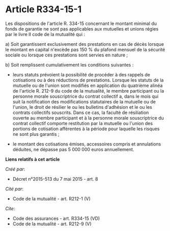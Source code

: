 # Article R334-15-1

Les dispositions de l'article R. 334-15 concernant le montant minimal du fonds de garantie ne sont pas applicables aux
mutuelles et unions régies par le livre II code de la mutualité qui : 

a) Soit garantissent exclusivement des prestations en cas de décès lorsque le montant en capital n'excède pas 150 % du
plafond mensuel de la sécurité sociale ou lorsque ces prestations sont servies en nature ; 

b) Soit remplissent cumulativement les conditions suivantes :

- leurs statuts prévoient la possibilité de procéder à des rappels de cotisations ou à des réductions de prestations. Lorsque
les statuts de la mutuelle ou de l'union sont modifiés en application du quatrième alinéa de l'article R. 212-9 du code de la
mutualité, le membre participant ou la personne morale souscriptrice du contrat collectif a, dans le mois qui suit la
notification des modifications statutaires de la mutuelle ou de l'union, le droit de résilier le ou les bulletins d'adhésion
et le ou les contrats collectifs souscrits. Dans ce cas, la faculté de résiliation ouverte au membre participant et à la
personne morale souscriptrice du contrat collectif comporte restitution par la mutuelle ou l'union des portions de cotisation
afférentes à la période pour laquelle les risques ne sont plus garantis ;

- le montant des cotisations émises, accessoires compris et annulations déduites, ne dépasse pas 5 000 000 euros
annuellement.

**Liens relatifs à cet article**

_Créé par_:

  - Décret n°2015-513 du 7 mai 2015 - art. 8

_Cité par_:

  - Code de la mutualité - art. R212-1 (V)

_Cite_:

  - Code des assurances - art. R334-15 (VD)
  - Code de la mutualité - art. R212-9 (V)
